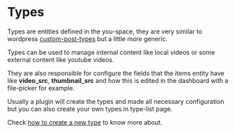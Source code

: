 # Types

Types are entities defined in the you-space, they are very similar to wordpress [custom-post-types](https://wordpress.org/support/article/post-types/) but a little more generic.

Types can be used to manage internal content like local videos or some external content like youtube videos.

They are also responsible for configure the fields that the items entity have like **video_src**, **thumbnail_src** and how this is edited in the dashboard with a file-picker for example.

Usually a plugin will create the types and made all necessary configuration but you can also create your own types in type-list page.

Check [how to create a new type](/tutorials/how-to-create-a-new-type.md) to know more about.
